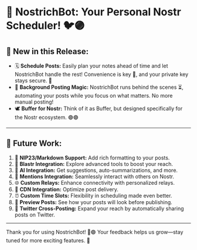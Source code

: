 # 🎉 NostrichBot: Your Personal Nostr Scheduler! 🐦🟣

## 🚀 New in this Release:
- 🗓️ **Schedule Posts:** Easily plan your notes ahead of time and let NostrichBot handle the rest! Convenience is key 🔑, and your private key stays secure. 🐣
- 🤖 **Background Posting Magic:** NostrichBot runs behind the scenes ⏳, automating your posts while you focus on what matters. No more manual posting!
- 🕊️ **Buffer for Nostr:** Think of it as Buffer, but designed specifically for the Nostr ecosystem. 🟣🟣

---

## 🔮 Future Work:
1. 📝 **NIP23/Markdown Support:** Add rich formatting to your posts.
2. 🚀 **Blastr Integration:** Explore advanced tools to boost your reach.
3. 🤖 **AI Integration:** Get suggestions, auto-summarizations, and more.
4. 📨 **Mentions Integration:** Seamlessly interact with others on Nostr.
5. 🌐 **Custom Relays:** Enhance connectivity with personalized relays.
6. 📡 **CDN Integration:** Optimize post delivery.
7. ⏰ **Custom Time Slots:** Flexibility in scheduling made even better.
8. 👀 **Preview Posts:** See how your posts will look before publishing.
9. 🔄 **Twitter Cross-Posting:** Expand your reach by automatically sharing posts on Twitter.

---

Thank you for using NostrichBot! 🦩🟣 Your feedback helps us grow—stay tuned for more exciting features. 🚀

